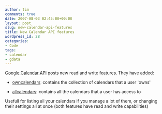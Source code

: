 ```yaml
---
author: tim
comments: true
date: 2007-08-03 02:45:00+00:00
layout: post
slug: new-calendar-api-features
title: New Calendar API features
wordpress_id: 28
categories:
- Code
tags:
- calendar
- gdata
---
```


[Google Calendar API](http://googledataapis.blogspot.com/2007/07/create-calendars-with-google-calendar.html) posts new read and write features.  They have added:  
  

- [owncalendars](http://code.google.com/apis/calendar/developers_guide_protocol.html#ManagingCalendars): contains the collection of calendars that a user 'owns'   

- [allcalendars](http://code.google.com/apis/calendar/developers_guide_protocol.html#ManagingSubscriptions): contains all the calendars that a user has access to  
  


Usefull for listing all your calendars if you manage a lot of them, or changing their settings all at once (both features have read and write capabilities)
